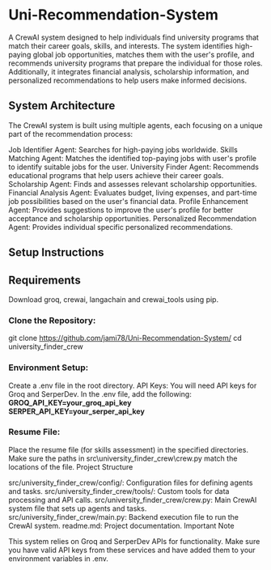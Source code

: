 # Uni-Recommendation-System

A CrewAI system designed to help individuals find university programs that match their career goals, skills, and interests. The system identifies high-paying global job opportunities, matches them with the user's profile, and recommends university programs that prepare the individual for those roles. Additionally, it integrates financial analysis, scholarship information, and personalized recommendations to help users make informed decisions.

## System Architecture

The CrewAI system is built using multiple agents, each focusing on a unique part of the recommendation process:

Job Identifier Agent: Searches for high-paying jobs worldwide.
Skills Matching Agent: Matches the identified top-paying jobs with user's profile to identify suitable jobs for the user.
University Finder Agent: Recommends educational programs that help users achieve their career goals.
Scholarship Agent: Finds and assesses relevant scholarship opportunities.
Financial Analysis Agent: Evaluates budget, living expenses, and part-time job possibilities based on the user's financial data.
Profile Enhancement Agent: Provides suggestions to improve the user's profile for better acceptance and scholarship opportunities.
Personalized Recommendation Agent: Provides individual specific personalized recommendations.

## Setup Instructions
## Requirements
Download groq, crewai, langachain and crewai_tools using pip.

### Clone the Repository:
git clone https://github.com/jami78/Uni-Recommendation-System/
cd university_finder_crew

### Environment Setup:

Create a .env file in the root directory.
API Keys: You will need API keys for Groq and SerperDev.
In the .env file, add the following:
**GROQ_API_KEY=your_groq_api_key**
**SERPER_API_KEY=your_serper_api_key**

### Resume File:

Place the resume file (for skills assessment) in the specified directories.
Make sure the paths in src\university_finder_crew\crew.py match the locations of the file.
Project Structure

src/university_finder_crew/config/: Configuration files for defining agents and tasks.
src/university_finder_crew/tools/: Custom tools for data processing and API calls.
src/university_finder_crew/crew.py: Main CrewAI system file that sets up agents and tasks.
src/university_finder_crew/main.py: Backend execution file to run the CrewAI system.
readme.md: Project documentation.
Important Note

This system relies on Groq and SerperDev APIs for functionality. Make sure you have valid API keys from these services and have added them to your environment variables in .env.

